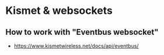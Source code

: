 # Kismet & websockets
## How to work with "Eventbus websocket"
- https://www.kismetwireless.net/docs/api/eventbus/
